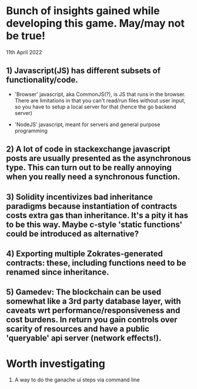 
# Bunch of insights gained while developing this game. May/may not be true!

11th April 2022

## 1) Javascript(JS) has different subsets of functionality/code.

- 'Browser' javascript, aka CommonJS(?), is JS that runs in the browser. There are limitations in that you can't read/run files without user input, so you have to setup a local server for that (hence the go backend server)

- 'NodeJS' javascript, meant for servers and general purpose programming

## 2) A lot of code in stackexchange javascript posts are usually presented as the asynchronous type. This can turn out to be really annoying when you really need a synchronous function.

## 3) Solidity incentivizes bad inheritance paradigms because instantiation of contracts costs extra gas than inheritance. It's a pity it has to be this way. Maybe c-style 'static functions' could be introduced as alternative?

## 4) Exporting multiple Zokrates-generated contracts: these, including functions need to be renamed since inheritance.

## 5) Gamedev: The blockchain can be used somewhat like a 3rd party database layer, with caveats wrt performance/responsiveness and cost burdens. In return you gain controls over scarity of resources and have a public 'queryable' api server (network effects!).

# Worth investigating

1) A way to do the ganache ui steps via command line